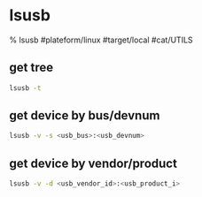 # lsusb

% lsusb
#plateform/linux #target/local #cat/UTILS 

## get tree
```bash
lsusb -t
```

## get device by bus/devnum
```bash
lsusb -v -s <usb_bus>:<usb_devnum>
```

## get device by vendor/product
```bash
lsusb -v -d <usb_vendor_id>:<usb_product_i>
```
